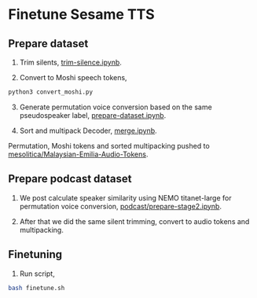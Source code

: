 # Finetune Sesame TTS

## Prepare dataset

1. Trim silents, [trim-silence.ipynb](trim-silence.ipynb).

2. Convert to Moshi speech tokens,

```bash
python3 convert_moshi.py
```

3. Generate permutation voice conversion based on the same pseudospeaker label, [prepare-dataset.ipynb](prepare-dataset.ipynb).

4. Sort and multipack Decoder, [merge.ipynb](merge.ipynb).

Permutation, Moshi tokens and sorted multipacking pushed to [mesolitica/Malaysian-Emilia-Audio-Tokens](https://huggingface.co/datasets/mesolitica/Malaysian-Emilia-Audio-Tokens).

## Prepare podcast dataset

1. We post calculate speaker similarity using NEMO titanet-large for permutation voice conversion, [podcast/prepare-stage2.ipynb](podcast/prepare-stage2.ipynb).

2. After that we did the same silent trimming, convert to audio tokens and multipacking.

## Finetuning

1. Run script,

```bash
bash finetune.sh
```